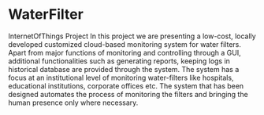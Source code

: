 # WaterFilter
InternetOfThings Project
In this project we are presenting a low-cost, locally developed customized cloud-based monitoring system for water filters.
 Apart from major functions of monitoring and controlling through a GUI, additional functionalities such as generating reports, keeping logs in historical database are provided through the system. 
 The system has a focus at an institutional level of monitoring water-filters like hospitals, educational institutions, corporate offices etc. 
 The system that has been designed automates the process of monitoring the filters and bringing the human presence only where necessary.
